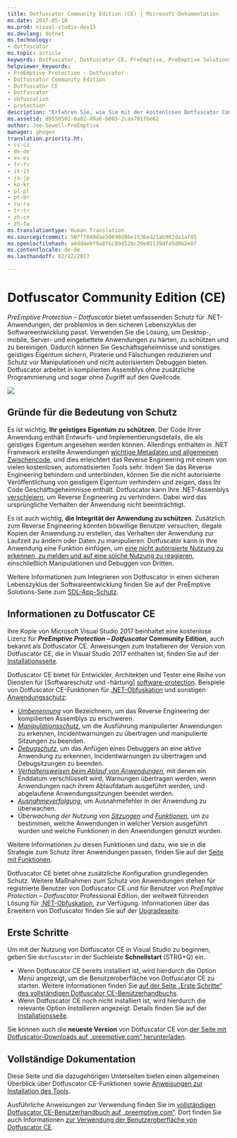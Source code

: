 ```yaml
---
title: Dotfuscator Community Edition (CE) | Microsoft-Dokumentation
ms.date: 2017-05-10
ms.prod: visual-studio-dev15
ms.devlang: dotnet
ms.technology:
- dotfuscator
ms.topic: article
keywords: Dotfuscator, Dotfuscator CE, PreEmptive, PreEmptive Solutions, PreEmptive Protection, Schutz, Community Edition, Obfuskation, .NET, kostenlos, Visual Studio 2017
helpviewer_keywords:
- PreEmptive Protection - Dotfuscator
- Dotfuscator Community Edition
- Dotfuscator CE
- Dotfuscator
- obfuscation
- protection
description: "Erfahren Sie, wie Sie mit der kostenlosen Dotfuscator Community Edition, die in Visual Studio 2017 enthalten ist, Ihre .NET-Anwendungen schützen können."
ms.assetid: d9550502-0a82-49a6-b005-2caa791fbe02
author: Joe-Sewell-PreEmptive
manager: ghogen
translation.priority.ht:
- cs-cz
- de-de
- es-es
- fr-fr
- it-it
- ja-jp
- ko-kr
- pl-pl
- pt-br
- ru-ru
- tr-tr
- zh-cn
- zh-tw
ms.translationtype: Human Translation
ms.sourcegitcommit: 507ff049dae50698d86e1536ed21ab982da1af85
ms.openlocfilehash: a4dd4e0f9a8f6c89452bc20e05139dfa5d062e0f
ms.contentlocale: de-de
ms.lasthandoff: 02/22/2017

---
```


# <a name="dotfuscator-community-edition-ce"></a>Dotfuscator Community Edition (CE)

*PreEmptive Protection – Dotfuscator* bietet umfassenden Schutz für .NET-Anwendungen, der problemlos in den sicheren Lebenszyklus der Softwareentwicklung passt. Verwenden Sie die Lösung, um Desktop-, mobile, Server- und eingebettete Anwendungen zu härten, zu schützen und zu bereinigen. Dadurch können Sie Geschäftsgeheimnisse und sonstiges geistiges Eigentum sichern, Piraterie und Fälschungen reduzieren und Schutz vor Manipulationen und nicht autorisiertem Debuggen bieten.
Dotfuscator arbeitet in kompilierten Assemblys ohne zusätzliche Programmierung und sogar ohne Zugriff auf den Quellcode.

![](media/header.svg)

## <a name="why-protection-matters"></a>Gründe für die Bedeutung von Schutz

Es ist wichtig, **Ihr geistiges Eigentum zu schützen**.
Der Code Ihrer Anwendung enthält Entwurfs- und Implementierungsdetails, die als geistiges Eigentum angesehen werden können.
Allerdings enthalten in .NET Framework erstellte Anwendungen [wichtige Metadaten und allgemeinen Zwischencode][assemblies], und dies erleichtert das Reverse Engineering mit einem von vielen kostenlosen, automatisierten Tools sehr.
Indem Sie das Reverse Engineering behindern und unterbinden, können Sie die nicht autorisierte Veröffentlichung von geistigem Eigentum verhindern und zeigen, dass Ihr Code Geschäftsgeheimnisse enthält.
Dotfuscator kann Ihre .NET-Assemblys [verschleiern][obfuscation], um Reverse Engineering zu verhindern. Dabei wird das ursprüngliche Verhalten der Anwendung nicht beeinträchtigt.

Es ist auch wichtig, **die Integrität der Anwendung zu schützen**.
Zusätzlich zum Reverse Engineering könnten böswillige Benutzer versuchen, illegale Kopien der Anwendung zu erstellen, das Verhalten der Anwendung zur Laufzeit zu ändern oder Daten zu manipulieren.
Dotfuscator kann in Ihre Anwendung eine Funktion einfügen, um [eine nicht autorisierte Nutzung zu erkennen, zu melden und auf eine solche Nutzung zu reagieren][checks], einschließlich Manipulationen und Debuggen von Dritten.

Weitere Informationen zum Integrieren von Dotfuscator in einen sicheren Lebenszyklus der Softwareentwicklung finden Sie auf der PreEmptive Solutions-Seite zum [SDL-App-Schutz][sdl-protection].

## <a name="about-dotfuscator-ce"></a>Informationen zu Dotfuscator CE

Ihre Kopie von Microsoft Visual Studio 2017 beinhaltet eine kostenlose Lizenz für ***PreEmptive Protection – Dotfuscator* Community Edition**, auch bekannt als Dotfuscator CE.
Anweisungen zum Installieren der Version von Dotfuscator CE, die in Visual Studio 2017 enthalten ist, finden Sie auf der [Installationsseite][install].

Dotfuscator CE bietet für Entwickler, Architekten und Tester eine Reihe von Diensten für [Softwareschutz und -härtung] [software-protection]. Beispiele von Dotfuscator CE-Funktionen für [.NET-Obfuskation][obfuscation] und sonstigen [Anwendungsschutz][app-protection]:

* *[Umbenennung][renaming]* von Bezeichnern, um das Reverse Engineering der kompilierten Assemblys zu erschweren.
* *[Manipulationsschutz][tamper]*, um die Ausführung manipulierter Anwendungen zu erkennen, Incidentwarnungen zu übertragen und manipulierte Sitzungen zu beenden.
* *[Debugschutz][debug]*, um das Anfügen eines Debuggers an eine aktive Anwendung zu erkennen, Incidentwarnungen zu übertragen und Debugsitzungen zu beenden.
* *[Verhaltensweisen beim Ablauf von Anwendungen][shelflife]*, mit denen ein Enddatum verschlüsselt wird, Warnungen übertragen werden, wenn Anwendungen nach ihrem Ablaufdatum ausgeführt werden, und abgelaufene Anwendungssitzungen beendet werden.
* *[Ausnahmeverfolgung][exceptions]*, um Ausnahmefehler in der Anwendung zu überwachen.
* *Überwachung der Nutzung von [Sitzungen][sessions] und [Funktionen][features]*, um zu bestimmen, welche Anwendungen in welcher Version ausgeführt wurden und welche Funktionen in den Anwendungen genutzt wurden.

Weitere Informationen zu diesen Funktionen und dazu, wie sie in die Strategie zum Schutz Ihrer Anwendungen passen, finden Sie auf der [Seite mit Funktionen][capabilities].

Dotfuscator CE bietet ohne zusätzliche Konfiguration grundlegenden Schutz.
Weitere Maßnahmen zum Schutz von Anwendungen stehen für registrierte Benutzer von Dotfuscator CE und für Benutzer von *PreEmptive Protection – Dotfuscator* Professional Edition, der weltweit führenden Lösung für [.NET-Obfuskation][net-obfuscator], zur Verfügung.
Informationen über das Erweitern von Dotfuscator finden Sie auf der [Upgradeseite][upgrades].

## <a name="getting-started"></a>Erste Schritte

Um mit der Nutzung von Dotfuscator CE in Visual Studio zu beginnen, geben Sie `dotfuscator` in der Suchleiste **Schnellstart** (STRG+Q) ein.

* Wenn Dotfuscator CE bereits installiert ist, wird hierdurch die Option *Menü* angezeigt, um die Benutzeroberfläche von Dotfuscator CE zu starten. Weitere Informationen finden Sie [auf der Seite „Erste Schritte“ des vollständigen Dotfuscator CE-Benutzerhandbuchs][get-started].
* Wenn Dotfuscator CE noch nicht installiert ist, wird hierdurch die relevante Option *Installieren* angezeigt. Details finden Sie auf der [Installationsseite][install].

Sie können auch die **neueste Version** von Dotfuscator CE von [der Seite mit Dotfuscator-Downloads auf „preemptive.com“ herunterladen][download].

## <a name="full-documentation"></a>Vollständige Dokumentation

Diese Seite und die dazugehörigen Unterseiten bieten einen allgemeinen Überblick über Dotfuscator CE-Funktionen sowie [Anweisungen zur Installation des Tools][install].

Ausführliche Anweisungen zur Verwendung finden Sie im [vollständigen Dotfuscator CE-Benutzerhandbuch auf „preemptive.com“][full]. Dort finden Sie auch Informationen [zur Verwendung der Benutzeroberfläche von Dotfuscator CE][get-started].

<!-- Copyright © 2017 PreEmptive Solutions, LLC -->

[assemblies]: https://docs.microsoft.com/en-us/dotnet/articles/standard/assembly-format
[software-protection]: https://www.preemptive.com/software-protection
[obfuscation]: https://www.preemptive.com/obfuscation
[app-protection]: https://www.preemptive.com/application-protection
[sdl-protection]: https://www.preemptive.com/solutions/SDL-App-Protection
[net-obfuscator]: https://www.preemptive.com/products/dotfuscator/overview
[download]: https://www.preemptive.com/products/dotfuscator/downloads

[install]: install.md
[capabilities]: capabilities.md
[upgrades]: upgrades.md

[get-started]: https://www.preemptive.com/dotfuscator/ce/docs/help/5.27/gui_getstarted.html

[renaming]: https://www.preemptive.com/dotfuscator/ce/docs/help/5.27/obfuscation_renaming.html

[checks]: https://www.preemptive.com/dotfuscator/ce/docs/help/5.27/checks_overview.html
[tamper]: https://www.preemptive.com/dotfuscator/ce/docs/help/5.27/checks_tamper.html
[debug]: https://www.preemptive.com/dotfuscator/ce/docs/help/5.27/checks_debug.html
[shelflife]: https://www.preemptive.com/dotfuscator/ce/docs/help/5.27/checks_shelflife.html

[exceptions]: https://www.preemptive.com/dotfuscator/ce/docs/help/5.27/analytics_exceptions.html
[sessions]: https://www.preemptive.com/dotfuscator/ce/docs/help/5.27/analytics_sessions.html
[features]: https://www.preemptive.com/dotfuscator/ce/docs/help/5.27/analytics_features.html

[full]: https://www.preemptive.com/dotfuscator/ce/docs/help/5.27/index.html

